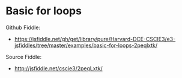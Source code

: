 # Basic for loops

Github Fiddle:
- https://jsfiddle.net/gh/get/library/pure/Harvard-DCE-CSCIE3/e3-jsfiddles/tree/master/examples/basic-for-loops-2peqlxtk/

Source Fiddle:
- http://jsfiddle.net/cscie3/2peqLxtk/

